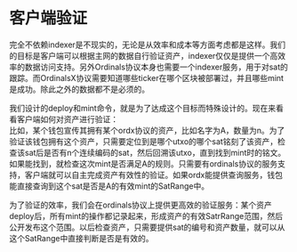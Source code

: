 客户端验证
====



完全不依赖indexer是不现实的，无论是从效率和成本等方面考虑都是这样。我们的目标是客户端可以根据主网的数据自行验证资产，indexer仅仅是提供一个高效率的数据访问支持。另外Ordinals协议本身也需要一个indexer服务，用于对sat的跟踪。而OrdinalsX协议需要知道哪些ticker在哪个区块被部署过，并且哪些mint是成功。除此之外的数据都不是必须的。

我们设计的deploy和mint命令，就是为了达成这个目标而特殊设计的。现在来看看客户端如何对资产进行验证：  
比如，某个钱包宣传其拥有某个ordx协议的资产，比如名字为A，数量为n。为了验证该钱包拥有这个资产，只需要定位到是哪个utxo的哪个sat铭刻了该资产，检查该sat后是否有n个连续编码的sat，然后回溯该utxo，直到找到mint时的铭文。如果能找到，就检查这次mint是否满足A的规则。只需要有ordinals协议的服务支持，客户端就可以自主完成资产有效性的验证。如果ordx能提供查询服务，钱包能直接查询到这个sat是否是A的有效mint的SatRange中。

为了验证的效率，我们会在ordinals协议上提供更高效的验证服务：某个资产deploy后，所有mint的操作都记录起来，形成资产的有效SatrRange范围，然后公开发布这个范围。以后检查资产，只需要提供sat的编号和资产数量，就可以从这个SatRange中直接判断是否是有效的。


